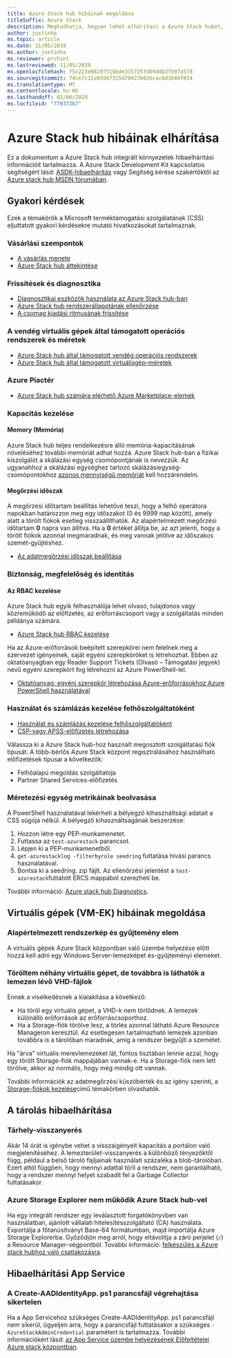 ```yaml
---
title: Azure Stack hub hibáinak megoldása
titleSuffix: Azure Stack
description: Megtudhatja, hogyan lehet elhárítani a Azure Stack hubot, beleértve a virtuális gépekkel, a tárolással és a App Serviceekkel kapcsolatos problémákat.
author: justinha
ms.topic: article
ms.date: 11/05/2019
ms.author: justinha
ms.reviewer: prchint
ms.lastreviewed: 11/05/2019
ms.openlocfilehash: f5c223e08207518bde315725fd69ddb3fb97a578
ms.sourcegitcommit: 74ce7c12a93d47315d70427b02bcacbd3b44f854
ms.translationtype: MT
ms.contentlocale: hu-HU
ms.lasthandoff: 02/06/2020
ms.locfileid: "77037267"
---
```

# <a name="troubleshoot-issues-in-azure-stack-hub"></a>Azure Stack hub hibáinak elhárítása

Ez a dokumentum a Azure Stack hub integrált környezetek hibaelhárítási információit tartalmazza. A Azure Stack Development Kit kapcsolatos segítségért lásd: [ASDK-hibaelhárítás](../asdk/asdk-troubleshooting.md) vagy Segítség kérése szakértőktől az [Azure stack hub MSDN fórumában](https://social.msdn.microsoft.com/Forums/azure/home?forum=azurestack).

## <a name="frequently-asked-questions"></a>Gyakori kérdések

Ezek a témakörök a Microsoft terméktámogatási szolgálatának (CSS) eljuttatott gyakori kérdésekre mutató hivatkozásokat tartalmaznak.

### <a name="purchase-considerations"></a>Vásárlási szempontok

* [A vásárlás menete](https://azure.microsoft.com/overview/azure-stack/how-to-buy/)
* [Azure Stack hub áttekintése](azure-stack-overview.md)

### <a name="updates-and-diagnostics"></a>Frissítések és diagnosztika

* [Diagnosztikai eszközök használata az Azure Stack hub-ban](azure-stack-diagnostics.md)
* [Azure Stack hub rendszerállapotának ellenőrzése](azure-stack-diagnostic-test.md)
* [A csomag kiadási ritmusának frissítése](azure-stack-servicing-policy.md#update-package-release-cadence)

### <a name="supported-operating-systems-and-sizes-for-guest-vms"></a>A vendég virtuális gépek által támogatott operációs rendszerek és méretek

* [Azure Stack hub által támogatott vendég operációs rendszerek](azure-stack-supported-os.md)
* [Azure Stack hub által támogatott virtuálisgép-méretek](../user/azure-stack-vm-sizes.md)

### <a name="azure-marketplace"></a>Azure Piactér

* [Azure Stack hub számára elérhető Azure Marketplace-elemek](azure-stack-marketplace-azure-items.md)

### <a name="manage-capacity"></a>Kapacitás kezelése

#### <a name="memory"></a>Memory (Memória)

Azure Stack hub teljes rendelkezésre álló memória-kapacitásának növeléséhez további memóriát adhat hozzá. Azure Stack hub-ban a fizikai kiszolgálót a skálázási egység csomópontjának is nevezzük. Az ugyanahhoz a skálázási egységhez tartozó skálázásiegység-csomópontokhoz [azonos mennyiségű memóriát](azure-stack-manage-storage-physical-memory-capacity.md) kell hozzárendelni.

#### <a name="retention-period"></a>Megőrzési időszak

A megőrzési időtartam beállítás lehetővé teszi, hogy a felhő operátora napokban határozzon meg egy időszakot (0 és 9999 nap között), amely alatt a törölt fiókok esetleg visszaállíthatók. Az alapértelmezett megőrzési időtartam **0** napra van állítva. Ha a **0** értéket állítja be, az azt jelenti, hogy a törölt fiókok azonnal megmaradnak, és meg vannak jelölve az időszakos szemét-gyűjtéshez.

* [Az adatmegőrzési időszak beállítása](azure-stack-manage-storage-accounts.md#set-the-retention-period)

### <a name="security-compliance-and-identity"></a>Biztonság, megfelelőség és identitás  

#### <a name="manage-rbac"></a>Az RBAC kezelése

Azure Stack hub egyik felhasználója lehet olvasó, tulajdonos vagy közreműködő az előfizetés, az erőforráscsoport vagy a szolgáltatás minden példánya számára.

* [Azure Stack hub RBAC kezelése](azure-stack-manage-permissions.md)

Ha az Azure-erőforrások beépített szerepkörei nem felelnek meg a szervezet igényeinek, saját egyéni szerepköröket is létrehozhat. Ebben az oktatóanyagban egy Reader Support Tickets (Olvasó – Támogatási jegyek) nevű egyéni szerepkört fog létrehozni az Azure PowerShell-lel.

* [Oktatóanyag: egyéni szerepkör létrehozása Azure-erőforrásokhoz Azure PowerShell használatával](https://docs.microsoft.com/azure/role-based-access-control/tutorial-custom-role-powershell)

### <a name="manage-usage-and-billing-as-a-csp"></a>Használat és számlázás kezelése felhőszolgáltatóként

* [Használat és számlázás kezelése felhőszolgáltatóként](azure-stack-add-manage-billing-as-a-csp.md#create-a-csp-or-apss-subscription)
* [CSP-vagy APSS-előfizetés létrehozása](azure-stack-add-manage-billing-as-a-csp.md#create-a-csp-or-apss-subscription)

Válassza ki a Azure Stack hub-hoz használt megosztott szolgáltatási fiók típusát. A több-bérlős Azure Stack központ regisztrálásához használható előfizetések típusai a következők:

* Felhőalapú megoldás szolgáltatója
* Partner Shared Services-előfizetés

### <a name="get-scale-unit-metrics"></a>Méretezési egység metrikáinak beolvasása

A PowerShell használatával lekérheti a bélyegző kihasználtsági adatait a CSS súgója nélkül. A bélyegző kihasználtságának beszerzése:

1. Hozzon létre egy PEP-munkamenetet.
2. Futtassa az `test-azurestack` parancsot.
3. Lépjen ki a PEP-munkamenetből.
4. `get-azurestacklog -filterbyrole seedring` futtatása hívási parancs használatával.
5. Bontsa ki a seedring. zip fájlt. Az ellenőrzési jelentést a `test-azurestack`futtatott ERCS mappából szerezheti be.

További információ: [Azure stack hub Diagnostics](azure-stack-configure-on-demand-diagnostic-log-collection.md#use-the-privileged-endpoint-pep-to-collect-diagnostic-logs).

## <a name="troubleshoot-virtual-machines-vms"></a>Virtuális gépek (VM-EK) hibáinak megoldása

### <a name="default-image-and-gallery-item"></a>Alapértelmezett rendszerkép és gyűjtemény elem

A virtuális gépek Azure Stack központban való üzembe helyezése előtt hozzá kell adni egy Windows Server-lemezképet és-gyűjteményi elemeket.

### <a name="ive-deleted-some-vms-but-still-see-the-vhd-files-on-disk"></a>Töröltem néhány virtuális gépet, de továbbra is láthatók a lemezen lévő VHD-fájlok

Ennek a viselkedésnek a kialakítása a következő:

* Ha töröl egy virtuális gépet, a VHD-k nem törlődnek. A lemezek különálló erőforrások az erőforráscsoporthoz.
* Ha a Storage-fiók törölve lesz, a törlés azonnal látható Azure Resource Manageron keresztül. Az esetlegesen tartalmazható lemezek azonban továbbra is a tárolóban maradnak, amíg a rendszer begyűjti a szemetet.

Ha "árva" virtuális merevlemezeket lát, fontos tisztában lennie azzal, hogy egy törölt Storage-fiók mappájában vannak-e. Ha a Storage-fiók nem lett törölve, akkor az normális, hogy még mindig ott vannak.

További információk az adatmegőrzési küszöbérték és az igény szerinti, a [Storage-fiókok kezelése](azure-stack-manage-storage-accounts.md)című témakörben olvashatók.

## <a name="troubleshoot-storage"></a>A tárolás hibaelhárítása

### <a name="storage-reclamation"></a>Tárhely-visszanyerés

Akár 14 órát is igénybe vehet a visszaigényelt kapacitás a portálon való megjelenítéséhez. A lemezterület-visszanyerés a különböző tényezőktől függ, például a belső tároló fájljainak használati százaléka a blob-tárolóban. Ezért attól függően, hogy mennyi adattal törli a rendszer, nem garantálható, hogy a rendszer mennyi helyet szabadít fel a Garbage Collector futtatásakor.

### <a name="azure-storage-explorer-not-working-with-azure-stack-hub"></a>Azure Storage Explorer nem működik Azure Stack hub-vel

Ha egy integrált rendszer egy leválasztott forgatókönyvben van használatban, ajánlott vállalati hitelesítésszolgáltató (CA) használata. Exportálja a főtanúsítványt Base-64 formátumban, majd importálja Azure Storage Explorerba. Győződjön meg arról, hogy eltávolítja a záró perjelet (`/`) a Resource Manager-végpontból. További információ: [felkészülés a Azure stack hubhoz való csatlakozásra](/azure-stack/user/azure-stack-storage-connect-se).

## <a name="troubleshooting-app-service"></a>Hibaelhárítási App Service

### <a name="create-aadidentityappps1-script-fails"></a>A Create-AADIdentityApp. ps1 parancsfájl végrehajtása sikertelen

Ha a App Servicehoz szükséges Create-AADIdentityApp. ps1 parancsfájl nem sikerül, ügyeljen arra, hogy a parancsfájl futtatásakor a szükséges `-AzureStackAdminCredential` paramétert is tartalmazza. További információkért lásd: [az App Service üzembe helyezésének Előfeltételei Azure stack központban](azure-stack-app-service-before-you-get-started.md#create-an-azure-active-directory-app).
